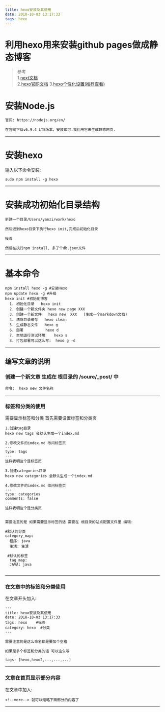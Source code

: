 ```yaml
---
title: hexo安装及其使用
date: 2018-10-03 13:17:33
tags: hexo
---
```

# 利用hexo用来安装github pages做成静态博客

>参考  
1.[next文档](http://theme-next.iissnan.com/getting-started.html#clone)  
2.[hexo官网文档](https://hexo.io/docs/)
3.[hexo个性化设置(推荐查看)](http://shenzekun.cn/hexo%E7%9A%84next%E4%B8%BB%E9%A2%98%E4%B8%AA%E6%80%A7%E5%8C%96%E9%85%8D%E7%BD%AE%E6%95%99%E7%A8%8B.html)


 
# 安装Node.js

```
官网: https://nodejs.org/en/

在官网下载v6.9.4 LTS版本，安装即可.我们用它来生成静态网页.
```
<!--more-->

---

# 安装hexo
输入以下命令安装:  

```
sudo npm install -g hexo

```
---

# 安装成功初始化目录结构

```
新建一个目录/Users/yanzi/work/hexo

然后进到hexo目录下执行hexo init,完成后初始化目录

接着

然后在执行npm install, 多了个db.json文件 
```

---

# 基本命令

```
npm install hexo -g #安装Hexo
npm update hexo -g #升级
hexo init #初始化博客
  1. 初始化目录   hexo init
  2. 创建一个新文件夹 hexo new page XXX
  3. 创建一个新文件   hexo new  XXX   (生成一个markdown文档)
  4. 清除目录缓存   hexo clean
  5. 生成静态文件   hexo g
  6. 部署			 hexo d
  7. 本地运行测试环境    hexo s
  8. 打包部署可以这么写:  hexo g -d
```

---


## 编写文章的说明
### 创建一个新文章 生成在 根目录的 /soure/_post/ 中
   `命令:  hexo new 文件名称`
   
   ---
   
### 标签和分类的使用
需要显示标签和分类 首先需要设置标签和分类页  

```
1.创建tag目录  
hexo new tags 会默认生成一个index.md

2.修改文件的index.md 改问标签页
---
type: tags
---
这样表明这个是标签页

3.创建categories目录
hexo new categories 会默认生成一个index.md

4.修改文件的index.md 改问标签页
---
type: categories
comments: false 
---
这样表明这个是分类页


需要注意的是 如果需要显示标签的话 需要在 根目录的站点配置文件里 编辑:

#默认的分类
category_map:
  程序: java
  生活: 生活
  
 #默认的标签 
  tag_map:
  JAVA: java
  
```
---

### 在文章中的标签和分类使用

在文章开头加入:

```
---
title: hexo安装及其使用
date: 2018-10-03 13:17:33
tags: hexo    #标签
category: hexo  #分类
---

需要注意的是这么命名都是要加个空格

如果是多个标签和分类的话 可以这么写

tags: [hexo,hexo2,...,...,...]

```

---

### 文章在首页显示部分内容

在文章中加入:

`<!--more--> 就可以缩略下面部分的内容了`


---

